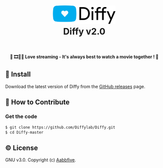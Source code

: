 <h1 align="center">
    <br>
    <a href="https://github.com/Diffylab/Diffy">
        <img src="Diffy.svg" alt="Diffy" width="200">
    </a>
  <br>
  Diffy v2.0
  <br>
  <br>
</h1>

<h4 align="center">&#128204; 🎞️💓🍿 Love streaming - It's always best to watch a movie together ! 🤗</h4>

## &#x1F4BE; Install

Download the latest version of Diffy from
the [GitHub releases](https://github.com/Diffylab/Diffy/releases) page.


## &#x1F4AC; How to Contribute

### Get the code

```
$ git clone https://github.com/Diffylab/Diffy.git
$ cd Diffy-master
```


## &#x00A9;&#xFE0F; License

GNU v3.0. Copyright (c) [Aabbfive](https://github.com/aabbfive).
